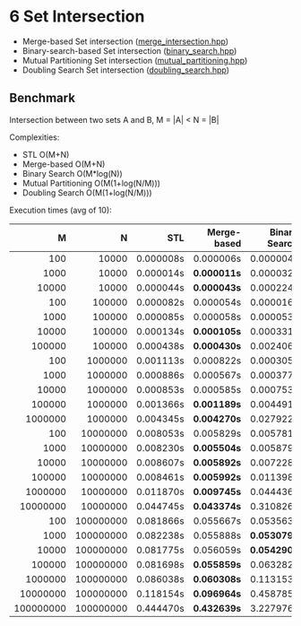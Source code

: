 # 6 Set Intersection

 
- Merge-based Set intersection ([merge_intersection.hpp](merge_intersection.hpp))
- Binary-search-based Set intersection ([binary_search.hpp](binary_search_intersection.hpp))
- Mutual Partitioning Set intersection ([mutual_partitioning.hpp](mutual_partitioning.hpp))
- Doubling Search Set intersection ([doubling_search.hpp](doubling_search.hpp))


Benchmark
------------------

Intersection between two sets A and B, M = |A| < N = |B| 

Complexities:
- STL O(M+N)
- Merge-based O(M+N) 
- Binary Search O(M*log(N))
- Mutual Partitioning O(M(1+log(N/M)))
- Doubling Search O(M(1+log(N/M)))

Execution times (avg of 10):

|  M  |  N  |  STL  |  Merge-based  |  Binary Search  |  Mutual Partitioning  |  Doubling Search  |
|----:|----:|------:|--------------:|----------------:|----------------------:|-------------------:|
|       100 |     10000 | 0.000008s | 0.000006s | 0.000004s | 0.000004s | **0.000003s** |
|      1000 |     10000 | 0.000014s | **0.000011s** | 0.000032s | 0.000034s | 0.000015s |
|     10000 |     10000 | 0.000044s | **0.000043s** | 0.000224s | 0.000115s | 0.000070s |
|       100 |    100000 | 0.000082s | 0.000054s | 0.000016s | 0.000017s | **0.000015s** |
|      1000 |    100000 | 0.000085s | 0.000058s | 0.000053s | 0.000065s | **0.000037s** |
|     10000 |    100000 | 0.000134s | **0.000105s** | 0.000331s | 0.000312s | 0.000156s |
|    100000 |    100000 | 0.000438s | **0.000430s** | 0.002406s | 0.001115s | 0.000647s |
|       100 |   1000000 | 0.001113s | 0.000822s | 0.000305s | 0.000295s | **0.000276s** |
|      1000 |   1000000 | 0.000886s | 0.000567s | 0.000377s | 0.000380s | **0.000315s** |
|     10000 |   1000000 | 0.000853s | 0.000585s | 0.000753s | 0.000926s | **0.000560s** |
|    100000 |   1000000 | 0.001366s | **0.001189s** | 0.004491s | 0.003848s | 0.001989s |
|   1000000 |   1000000 | 0.004345s | **0.004270s** | 0.027922s | 0.011657s | 0.006956s |
|       100 |  10000000 | 0.008053s | 0.005829s | 0.005781s | 0.005788s | **0.005749s** |
|      1000 |  10000000 | 0.008230s | **0.005504s** | 0.005879s | 0.005881s | 0.005910s |
|     10000 |  10000000 | 0.008607s | **0.005892s** | 0.007228s | 0.007550s | 0.006874s |
|    100000 |  10000000 | 0.008461s | **0.005992s** | 0.011398s | 0.011987s | 0.008643s |
|   1000000 |  10000000 | 0.011870s | **0.009745s** | 0.044436s | 0.036035s | 0.019385s |
|  10000000 |  10000000 | 0.044745s | **0.043374s** | 0.310826s | 0.123839s | 0.073733s |
|       100 | 100000000 | 0.081866s | 0.055667s | 0.053563s | **0.052802s** | 0.053069s |
|      1000 | 100000000 | 0.082238s | 0.055888s | **0.053079s** | 0.053388s | 0.053290s |
|     10000 | 100000000 | 0.081775s | 0.056059s | **0.054290s** | 0.054628s | 0.054802s |
|    100000 | 100000000 | 0.081698s | **0.055859s** | 0.063282s | 0.065006s | 0.061456s |
|   1000000 | 100000000 | 0.086038s | **0.060308s** | 0.113153s | 0.115882s | 0.081410s |
|  10000000 | 100000000 | 0.118154s | **0.096964s** | 0.458785s | 0.352282s | 0.187888s |
| 100000000 | 100000000 | 0.444470s | **0.432639s** | 3.227976s | 1.208441s | 0.731032s |


